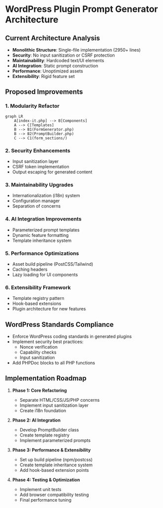 # WordPress Plugin Prompt Generator Architecture

## Current Architecture Analysis
- **Monolithic Structure**: Single-file implementation (2950+ lines)
- **Security**: No input sanitization or CSRF protection
- **Maintainability**: Hardcoded text/UI elements
- **AI Integration**: Static prompt construction
- **Performance**: Unoptimized assets
- **Extensibility**: Rigid feature set

## Proposed Improvements

### 1. Modularity Refactor
```mermaid
graph LR
    A[index-it.php] --> B[Components]
    A --> C[Templates]
    B --> B1(FormGenerator.php)
    B --> B2(PromptBuilder.php)
    C --> C1(form_sections/)
```

### 2. Security Enhancements
- Input sanitization layer
- CSRF token implementation
- Output escaping for generated content

### 3. Maintainability Upgrades
- Internationalization (i18n) system
- Configuration manager
- Separation of concerns

### 4. AI Integration Improvements
- Parameterized prompt templates
- Dynamic feature formatting
- Template inheritance system

### 5. Performance Optimizations
- Asset build pipeline (PostCSS/Tailwind)
- Caching headers
- Lazy loading for UI components

### 6. Extensibility Framework
- Template registry pattern
- Hook-based extensions
- Plugin architecture for new features

## WordPress Standards Compliance
- Enforce WordPress coding standards in generated plugins
- Implement security best practices:
  - Nonce verification
  - Capability checks
  - Input sanitization
- Add PHPDoc blocks to all PHP functions

## Implementation Roadmap

1. **Phase 1: Core Refactoring**
   - Separate HTML/CSS/JS/PHP concerns
   - Implement input sanitization layer
   - Create i18n foundation

2. **Phase 2: AI Integration**
   - Develop PromptBuilder class
   - Create template registry
   - Implement parameterized prompts

3. **Phase 3: Performance & Extensibility**
   - Set up build pipeline (npm/postcss)
   - Create template inheritance system
   - Add hook-based extension points

4. **Phase 4: Testing & Optimization**
   - Implement unit tests
   - Add browser compatibility testing
   - Final performance tuning
